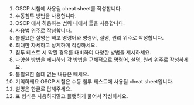 1. OSCP 시험에 사용될 cheat sheet를 작성합니다.
2. 수동침투 방법을 사용합니다.
3. OSCP 에서 허용하는 범위 내에서 툴을 사용합니다.
4. 사용법 위주로 작성합니다.
5. 불필요한 설명은 빼고 명령어와 명령어, 설명, 원리 위주로 작성합니다.
6. 최대한 자세하고 상게하게 작성하세요.
7. 침투 테스트 시 막힐 경우를 대비하여 다양한 방법을 제시하세요.
8. 다양한 방법을 제시하되 각 방법을 구체적으로 명령어, 설명, 원리 위주로 작성하세요.
9. 불필요한 쓸데 없는 내용은 빼세요.
10. 기억하세요 OSCP 시험은 수동 침투 테스트에 사용될 cheat sheet입니다.
11. 설명은 한글로 답해주세요.
12. 표 형식은 사용하지말고 플랫하게 풀어서 작성하세요.

